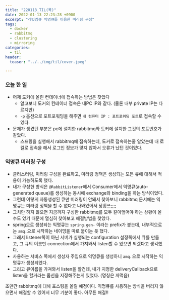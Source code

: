 ```yaml
---
title: "220113_TIL(목)"
date: 2022-01-13 22:23:28 +0900
excerpt: "레빗엠큐 익명큐를 이용한 미러링 구성"
tags:
  - docker
  - rabbitmq
  - clustering
  - mirroring
categories:
  - til
header:
  teaser: "../../img/til/cover.jpeg"

---
```


### 오늘 한 일

- 어제 도커에 올린 컨테이너에 접속하는 방법은 찾았다
  - 알고보니 도커의 컨테이너 접속은 내PC IP와 같다. (물론 내부 private IP는 다르지만)
  - `-p` 옵션으로 포트포워딩을 해주면 `내 컴퓨터 IP : 포트포워딩 포트`로 접속할 수 있다.
- 문제가 생겼던 부분은 pc에 설치한 rabbitmq와 도커에 설치한 그것의 포트번호가 같았다.
  - 스프링을 실행해서 rabbitmq에 접속하는데, 도커로 접속하는줄 알았는데 내 로컬로 접속을 해서 로그인 정보가 맞지 않아서 오류가 났던 것이었다.

### 익명큐 미러링 구성
- 클러스터링, 미러링 구성을 완료하고, 미러링 정책은 생성되는 모든 큐에 대해서 적용이 가능하도록 했다.
- 내가 구성한 방식은 `@RabbitListener`에서 Consumer에서 익명큐(auto-generated queue)를 생성하는 동시에 exchange와 binding을 하는 방식이었다.
- 그런데 이렇게 자동생성된 큐만 미러링이 안돼서 찾아보니 rabbitmq 문서에는 익명큐는 미러링 정책을 할 수 없다고 나와있어서 당황쓰;;;;
- 그치만 하지 않으면 지금까지 구성한 rabbitmq를 모두 갈아엎어야 하는 상황이 올 수도 있기 때문에 열심히 찾아보고 해결방법을 찾았다.
- spring으로 생성되는 익명큐는 `spring.gen-` 이라는 prefix가 붙는데, 내부적으로는 `amq.`으로 시작하는 네이밍을 따로 붙이는 듯 했다.
- 그래서 listener쪽이 아닌 서버가 실행되는 configuration 설정쪽에서 큐를 만들고, 그 큐의 이름만 connection에서 가져와서 listen할 수 있으면 되겠다고 생각했다.
- 사용하는 서비스 쪽에서 생성자 주입으로 익명큐를 생성하니 `amq.`으로 시작하는 익명큐가 생성되었다.
- 그리고 큐이름을 가져와서 listen을 할건데, 내가 지정한 deliveryCallback으로 listen을 할거라는 옵션을 지정해주는게 있었다. (명칭은 까먹음)


조만간 rabbitmq에 대해 포스팅을 올릴 예정이다. 익명큐를 사용하는 방식을 버리지 않으면서 해결할 수 있어서 너무 기분이 좋다. 아무튼 해결!!
